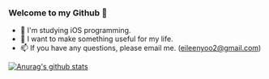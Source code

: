 ### Welcome to my Github 👋

- 🌱 I'm studying iOS programming.
- 🤔 I want to make something useful for my life.
- 📫 If you have any questions, please email me. (eileenyoo2@gmail.com)

[![Anurag's github stats](https://github-readme-stats.vercel.app/api?username=sapere4ude)](https://github.com/anuraghazra/github-readme-stats)
